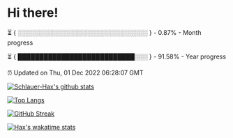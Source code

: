 # Hi there!

⏳ { ░░░░░░░░░░░░░░░░░░░░░░░░░░░░░░ } - 0.87% - Month progress

⏳ { ███████████████████████████░░░ } - 91.58% - Year progress

⏰ Updated on Thu, 01 Dec 2022 06:28:07 GMT


[![Schlauer-Hax's github stats](https://github-readme-stats.vercel.app/api?username=Schlauer-Hax&show_icons=true&theme=dark&count_private=true)](https://github.com/Schlauer-Hax)


[![Top Langs](https://github-readme-stats.vercel.app/api/top-langs/?username=Schlauer-Hax&layout=compact&theme=dark)](https://github.com/Schlauer-Hax?tab=repositories)

[![GitHub Streak](https://streak-stats.demolab.com?user=Schlauer-Hax&theme=dark)](https://git.io/streak-stats)

[![Hax's wakatime stats](https://github-readme-stats.vercel.app/api/wakatime?username=Hax&theme=dark)](https://wakatime.com/@Hax)

